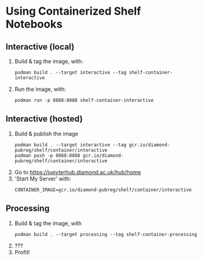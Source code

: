 # Using Containerized Shelf Notebooks

## Interactive (local)

1.  Build & tag the image, with:
    ```
    podman build . --target interactive --tag shelf-container-interactive
    ```
2.  Run the image, with:
    ```
    podman run -p 8888:8888 shelf-container-interactive
    ```

## Interactive (hosted)

1.  Build & publish the image
    ```
    podman build . --target interactive --tag gcr.io/diamond-pubreg/shelf/container/interactive
    podman push -p 8888:8888 gcr.io/diamond-pubreg/shelf/container/interactive
    ```
2.  Go to https://jupyterhub.diamond.ac.uk/hub/home
3.  'Start My Server' with:
    ```
    CONTAINER_IMAGE=gcr.io/diamond-pubreg/shelf/container/interactive
    ```

## Processing 

1.  Build & tag the image, with
    ```
    podman build . --target processing --tag shelf-container-processing
    ```
2.  ???
3.  Profit!